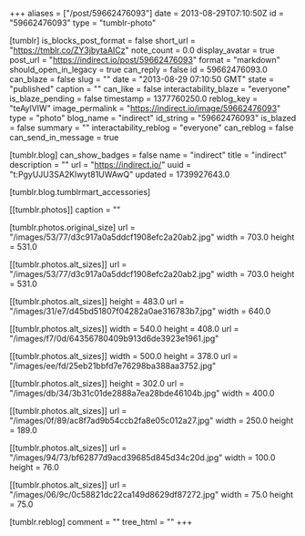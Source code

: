 +++
aliases = ["/post/59662476093"]
date = 2013-08-29T07:10:50Z
id = "59662476093"
type = "tumblr-photo"

[tumblr]
is_blocks_post_format = false
short_url = "https://tmblr.co/ZY3jbytaAICz"
note_count = 0.0
display_avatar = true
post_url = "https://indirect.io/post/59662476093"
format = "markdown"
should_open_in_legacy = true
can_reply = false
id = 59662476093.0
can_blaze = false
slug = ""
date = "2013-08-29 07:10:50 GMT"
state = "published"
caption = ""
can_like = false
interactability_blaze = "everyone"
is_blaze_pending = false
timestamp = 1377760250.0
reblog_key = "teAylVIW"
image_permalink = "https://indirect.io/image/59662476093"
type = "photo"
blog_name = "indirect"
id_string = "59662476093"
is_blazed = false
summary = ""
interactability_reblog = "everyone"
can_reblog = false
can_send_in_message = true

[tumblr.blog]
can_show_badges = false
name = "indirect"
title = "indirect"
description = ""
url = "https://indirect.io/"
uuid = "t:PgyUJU3SA2Klwyt81UWAwQ"
updated = 1739927643.0

[tumblr.blog.tumblrmart_accessories]

[[tumblr.photos]]
caption = ""

[tumblr.photos.original_size]
url = "/images/53/77/d3c917a0a5ddcf1908efc2a20ab2.jpg"
width = 703.0
height = 531.0

[[tumblr.photos.alt_sizes]]
url = "/images/53/77/d3c917a0a5ddcf1908efc2a20ab2.jpg"
width = 703.0
height = 531.0

[[tumblr.photos.alt_sizes]]
height = 483.0
url = "/images/31/e7/d45bd51807f04282a0ae316783b7.jpg"
width = 640.0

[[tumblr.photos.alt_sizes]]
width = 540.0
height = 408.0
url = "/images/f7/0d/64356780409b913d6de3923e1961.jpg"

[[tumblr.photos.alt_sizes]]
width = 500.0
height = 378.0
url = "/images/ee/fd/25eb21bbfd7e76298ba388aa3752.jpg"

[[tumblr.photos.alt_sizes]]
height = 302.0
url = "/images/db/34/3b31c01de2888a7ea28bde46104b.jpg"
width = 400.0

[[tumblr.photos.alt_sizes]]
url = "/images/0f/89/ac8f7ad9b54ccb2fa8e05c012a27.jpg"
width = 250.0
height = 189.0

[[tumblr.photos.alt_sizes]]
url = "/images/94/73/bf62877d9acd39685d845d34c20d.jpg"
width = 100.0
height = 76.0

[[tumblr.photos.alt_sizes]]
url = "/images/06/9c/0c58821dc22ca149d8629df87272.jpg"
width = 75.0
height = 75.0

[tumblr.reblog]
comment = ""
tree_html = ""
+++
